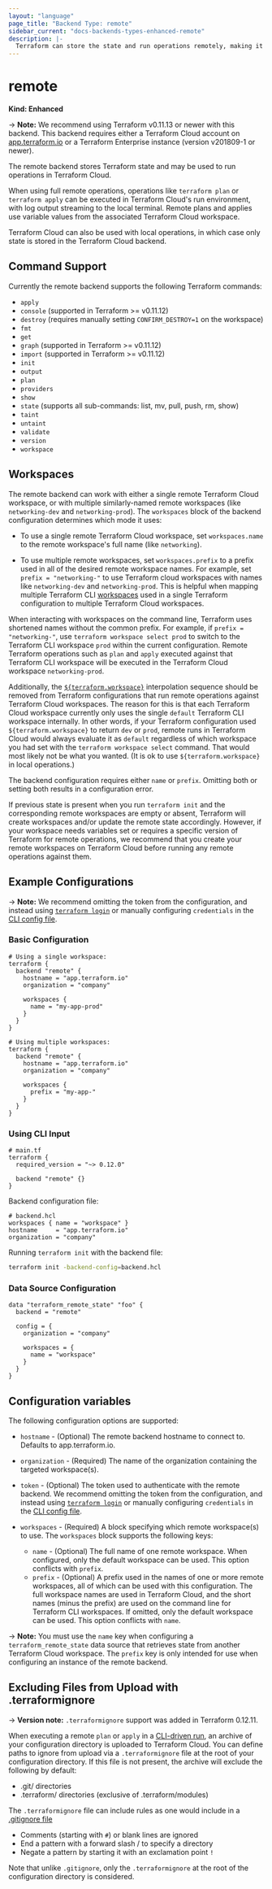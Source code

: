 ```yaml
---
layout: "language"
page_title: "Backend Type: remote"
sidebar_current: "docs-backends-types-enhanced-remote"
description: |-
  Terraform can store the state and run operations remotely, making it easier to version and work with in a team.
---
```


# remote

**Kind: Enhanced**

-> **Note:** We recommend using Terraform v0.11.13 or newer with this
backend. This backend requires either a Terraform Cloud account on
[app.terraform.io](https://app.terraform.io) or a Terraform Enterprise instance
(version v201809-1 or newer).

The remote backend stores Terraform state and may be used to run operations in Terraform Cloud.

When using full remote operations, operations like `terraform plan` or `terraform apply` can be executed in Terraform
Cloud's run environment, with log output streaming to the local terminal. Remote plans and applies use variable values from the associated Terraform Cloud workspace. 

Terraform Cloud can also be used with local operations, in which case only state is stored in the Terraform Cloud backend.

## Command Support

Currently the remote backend supports the following Terraform commands:

- `apply`
- `console` (supported in Terraform >= v0.11.12)
- `destroy` (requires manually setting `CONFIRM_DESTROY=1` on the workspace)
- `fmt`
- `get`
- `graph` (supported in Terraform >= v0.11.12)
- `import` (supported in Terraform >= v0.11.12)
- `init`
- `output`
- `plan`
- `providers`
- `show`
- `state` (supports all sub-commands: list, mv, pull, push, rm, show)
- `taint`
- `untaint`
- `validate`
- `version`
- `workspace`

## Workspaces

The remote backend can work with either a single remote Terraform Cloud workspace,
or with multiple similarly-named remote workspaces (like `networking-dev`
and `networking-prod`). The `workspaces` block of the backend configuration
determines which mode it uses:

- To use a single remote Terraform Cloud workspace, set `workspaces.name` to the
  remote workspace's full name (like `networking`).

- To use multiple remote workspaces, set `workspaces.prefix` to a prefix used in
  all of the desired remote workspace names. For example, set
  `prefix = "networking-"` to use Terraform cloud workspaces with
  names like `networking-dev` and `networking-prod`. This is helpful when
  mapping multiple Terraform CLI [workspaces](/docs/language/state/workspaces.html)
  used in a single Terraform configuration to multiple Terraform Cloud
  workspaces.

When interacting with workspaces on the command line, Terraform uses
shortened names without the common prefix. For example, if
`prefix = "networking-"`, use `terraform workspace select prod` to switch to
the Terraform CLI workspace `prod` within the current configuration. Remote
Terraform operations such as `plan` and `apply` executed against that Terraform
CLI workspace will be executed in the Terraform Cloud workspace `networking-prod`.

Additionally, the [`${terraform.workspace}`](/docs/language/state/workspaces.html#current-workspace-interpolation)
interpolation sequence should be removed from Terraform configurations that run
remote operations against Terraform Cloud workspaces. The reason for this is that
each Terraform Cloud workspace currently only uses the single `default` Terraform
CLI workspace internally. In other words, if your Terraform configuration
used `${terraform.workspace}` to return `dev` or `prod`, remote runs in Terraform Cloud
would always evaluate it as `default` regardless of
which workspace you had set with the `terraform workspace select` command. That
would most likely not be what you wanted. (It is ok to use `${terraform.workspace}`
in local operations.)

The backend configuration requires either `name` or `prefix`. Omitting both or
setting both results in a configuration error.

If previous state is present when you run `terraform init` and the corresponding
remote workspaces are empty or absent, Terraform will create workspaces and/or
update the remote state accordingly. However, if your workspace needs variables
set or requires a specific version of Terraform for remote operations, we
recommend that you create your remote workspaces on Terraform Cloud before
running any remote operations against them.

## Example Configurations

->  **Note:** We recommend omitting the token from the configuration, and instead using
  [`terraform login`](/docs/commands/login.html) or manually configuring
  `credentials` in the [CLI config file](/docs/commands/cli-config.html#credentials).

### Basic Configuration

```hcl
# Using a single workspace:
terraform {
  backend "remote" {
    hostname = "app.terraform.io"
    organization = "company"

    workspaces {
      name = "my-app-prod"
    }
  }
}

# Using multiple workspaces:
terraform {
  backend "remote" {
    hostname = "app.terraform.io"
    organization = "company"

    workspaces {
      prefix = "my-app-"
    }
  }
}
```

### Using CLI Input

```hcl
# main.tf
terraform {
  required_version = "~> 0.12.0"

  backend "remote" {}
}
```

Backend configuration file:

```hcl
# backend.hcl
workspaces { name = "workspace" }
hostname     = "app.terraform.io"
organization = "company"
```

Running `terraform init` with the backend file:

```sh
terraform init -backend-config=backend.hcl
```

### Data Source Configuration

```hcl
data "terraform_remote_state" "foo" {
  backend = "remote"

  config = {
    organization = "company"

    workspaces = {
      name = "workspace"
    }
  }
}
```

## Configuration variables

The following configuration options are supported:

* `hostname` - (Optional) The remote backend hostname to connect to. Defaults
  to app.terraform.io.
* `organization` - (Required) The name of the organization containing the
  targeted workspace(s).
* `token` - (Optional) The token used to authenticate with the remote backend.
  We recommend omitting the token from the configuration, and instead using
  [`terraform login`](/docs/commands/login.html) or manually configuring
  `credentials` in the
  [CLI config file](/docs/commands/cli-config.html#credentials).
* `workspaces` - (Required) A block specifying which remote workspace(s) to use.
  The `workspaces` block supports the following keys:

  * `name` - (Optional) The full name of one remote workspace. When configured,
    only the default workspace can be used. This option conflicts with `prefix`.
  * `prefix` - (Optional) A prefix used in the names of one or more remote
    workspaces, all of which can be used with this configuration. The full
    workspace names are used in Terraform Cloud, and the short names
    (minus the prefix) are used on the command line for Terraform CLI workspaces.
    If omitted, only the default workspace can be used. This option conflicts with `name`.
    
->  **Note:** You must use the `name` key when configuring a `terraform_remote_state`
data source that retrieves state from another Terraform Cloud workspace. The `prefix` key is only
intended for use when configuring an instance of the remote backend.

## Excluding Files from Upload with .terraformignore

-> **Version note:** `.terraformignore` support was added in Terraform 0.12.11.

When executing a remote `plan` or `apply` in a [CLI-driven run](/docs/cloud/run/cli.html),
an archive of your configuration directory is uploaded to Terraform Cloud. You can define
paths to ignore from upload via a `.terraformignore` file at the root of your configuration directory. If this file is not present, the archive will exclude the following by default:

* .git/ directories
* .terraform/ directories (exclusive of .terraform/modules)

The `.terraformignore` file can include rules as one would include in a
[.gitignore file](https://git-scm.com/book/en/v2/Git-Basics-Recording-Changes-to-the-Repository#Ignoring-Files)


* Comments (starting with `#`) or blank lines are ignored
* End a pattern with a forward slash / to specify a directory
* Negate a pattern by starting it with an exclamation point `!`

Note that unlike `.gitignore`, only the `.terraformignore` at the root of the configuration
directory is considered.

